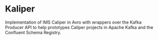 # Kaliper
Implementation of IMS Caliper in Avro with wrappers over the Kafka Producer
API to help prototypes Caliper projects in Apache Kafka and the Confluent
Schema Registry.
